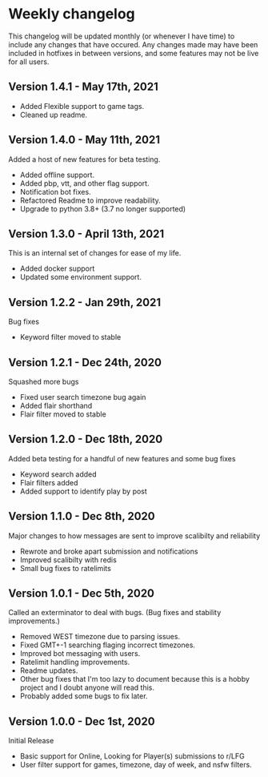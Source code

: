 # Weekly changelog
This changelog will be updated monthly (or whenever I have time) to include any changes that have occured. Any changes made may have been included in hotfixes in between versions, and some features may not be live for all users.

## Version 1.4.1 - May 17th, 2021
* Added Flexible support to game tags.
* Cleaned up readme.

## Version 1.4.0 - May 11th, 2021
Added a host of new features for beta testing.
* Added offline support.
* Added pbp, vtt, and other flag support.
* Notification bot fixes.
* Refactored Readme to improve readability.
* Upgrade to python 3.8+ (3.7 no longer supported)

## Version 1.3.0 - April 13th, 2021
This is an internal set of changes for ease of my life.
* Added docker support
* Updated some environment support.

## Version 1.2.2 - Jan 29th, 2021
Bug fixes
* Keyword filter moved to stable

## Version 1.2.1 - Dec 24th, 2020
Squashed more bugs
* Fixed user search timezone bug again
* Added flair shorthand
* Flair filter moved to stable

## Version 1.2.0 - Dec 18th, 2020
Added beta testing for a handful of new features and some bug fixes
* Keyword search added
* Flair filters added
* Added support to identify play by post 

## Version 1.1.0 - Dec 8th, 2020
Major changes to how messages are sent to improve scalibilty and reliability
* Rewrote and broke apart submission and notifications
* Improved scalibilty with redis
* Small bug fixes to ratelimits

## Version 1.0.1 - Dec 5th, 2020
Called an exterminator to deal with bugs. (Bug fixes and stability improvements.)
* Removed WEST timezone due to parsing issues.
* Fixed GMT+-1 searching flaging incorrect timezones.
* Improved bot messaging with users.
* Ratelimit handling improvements.
* Readme updates.
* Other bug fixes that I'm too lazy to document because this is a hobby project and I doubt anyone will read this.
* Probably added some bugs to fix later.

## Version 1.0.0 - Dec 1st, 2020
Initial Release
* Basic support for Online, Looking for Player(s) submissions to r/LFG
* User filter support for games, timezone, day of week, and nsfw filters.
